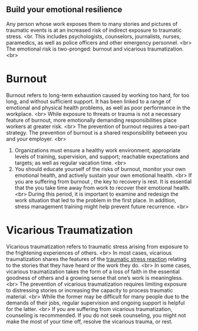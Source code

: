 
## Build your emotional resilience

Any person whose work exposes them to many stories and pictures of traumatic events is at an increased risk of indirect exposure to traumatic stress.
&lt;br.
This includes psychologists, counselors, journalists, nurses, paramedics, as well as police officers and other emergency personnel.
&lt;br&gt;
The emotional risk is two-pronged: burnout and vicarious traumatization.
&lt;br&gt;
# Burnout
Burnout refers to long-term exhaustion caused by working too hard, for too long, and without sufficient support. It has been linked to a range of emotional and physical health problems, as well as poor performance in the workplace.
&lt;br&gt;
While exposure to threats or trauma is not a necessary feature of burnout, more emotionally demanding responsibilities place workers at greater risk.
&lt;br&gt;
The prevention of burnout requires a two-part strategy. The prevention of burnout is a shared responsibility between you and your employer.
&lt;br&gt;
1. Organizations must ensure a healthy work environment; appropriate levels of training, supervision, and support; reachable expectations and targets; as well as regular vacation time.
&lt;br&gt;
2. You should educate yourself of the risks of burnout, monitor your own emotional health, and actively sustain your own emotional health.
&lt;br&gt;
If you are suffering from burnout , the key to recovery is rest. It is essential that the you take time away from work to recover their emotional health.
&lt;br&gt;
During this period, it is important to examine and redesign the work situation that led to the problem in the first place. In addition, stress management training might help prevent future recurrence.
&lt;br&gt;
# Vicarious Traumatization
Vicarious traumatization refers to traumatic stress arising from exposure to the frightening experiences of others.
&lt;br&gt;
In most cases, vicarious traumatization shares the features of the [traumatic stress reaction](en/topics/understand-2-security/2-your-well-being/3-4-learn.md) relating to the stories that they have heard or the work they do.
&lt;br&gt;
In some cases, vicarious traumatization takes the form of a loss of faith in the essential goodness of others and a growing sense that one’s work is meaningless.
&lt;br&gt;
The prevention of vicarious traumatization requires limiting exposure to distressing stories or increasing the capacity to process traumatic material.
&lt;br&gt;
While the former may be difficult for many people due to the demands of their jobs, regular supervision and ongoing support is helpful for the latter.
&lt;br&gt;
 If you are suffering from vicarious traumatization, counseling is recommended. If you do not seek counseling, you might not make the most of your time off, resolve the vicarious trauma, or rest.
